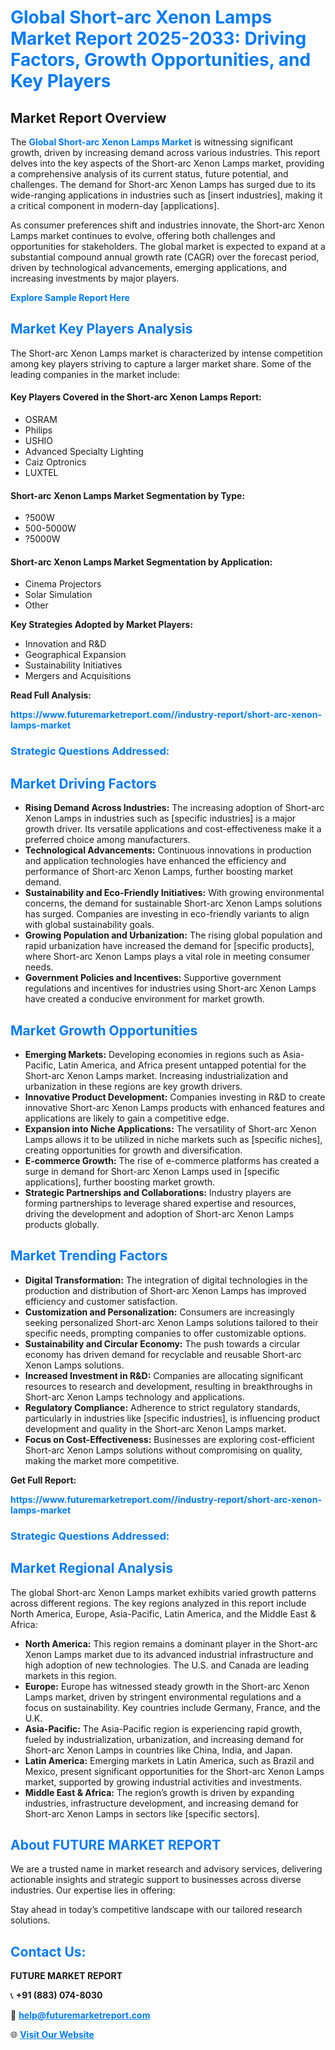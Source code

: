 <h1 style="color: #007BFF;">Global Short-arc Xenon Lamps Market Report 2025-2033: Driving Factors, Growth Opportunities, and Key Players</h1>

<section id="overview">
<h2>Market Report Overview</h2>
<p>The <a href="https://www.futuremarketreport.com//industry-report/short-arc-xenon-lamps-market" style="color: #007BFF; text-decoration: none;"><strong>Global Short-arc Xenon Lamps Market</strong></a> is witnessing significant growth, driven by increasing demand across various industries. This report delves into the key aspects of the Short-arc Xenon Lamps market, providing a comprehensive analysis of its current status, future potential, and challenges. The demand for Short-arc Xenon Lamps has surged due to its wide-ranging applications in industries such as [insert industries], making it a critical component in modern-day [applications].</p>
<p>As consumer preferences shift and industries innovate, the Short-arc Xenon Lamps market continues to evolve, offering both challenges and opportunities for stakeholders. The global market is expected to expand at a substantial compound annual growth rate (CAGR) over the forecast period, driven by technological advancements, emerging applications, and increasing investments by major players.</p>
</section>

<section id="overview">
<p><a href="https://www.futuremarketreport.com//request-sample/reportId=75494" style="color: #007BFF; text-decoration: none;"><strong>Explore Sample Report Here</strong></a></p>
</section>

<section id="key-players">
<h2 style="color: #007BFF;">Market Key Players Analysis</h2>
<p>The Short-arc Xenon Lamps market is characterized by intense competition among key players striving to capture a larger market share. Some of the leading companies in the market include:</p>
<h4>Key Players Covered in the Short-arc Xenon Lamps Report:</h4>
<ul><li>OSRAM</li><li>Philips</li><li>USHIO</li><li>Advanced Specialty Lighting</li><li>Caiz Optronics</li><li>LUXTEL</li></ul>
<h4>Short-arc Xenon Lamps Market Segmentation by Type:</h4>
<ul><li>?500W</li><li>500-5000W</li><li>?5000W</li></ul>

<h4>Short-arc Xenon Lamps Market Segmentation by Application:</h4>
<ul><li>Cinema Projectors</li><li>Solar Simulation</li><li>Other</li></ul>
<p><strong>Key Strategies Adopted by Market Players:</strong></p>
<ul>
<li>Innovation and R&D</li>
<li>Geographical Expansion</li>
<li>Sustainability Initiatives</li>
<li>Mergers and Acquisitions</li>
</ul>
</section>

<section>
<p><strong>Read Full Analysis: </strong></p><a href="https://www.futuremarketreport.com//industry-report/short-arc-xenon-lamps-market" style="color: #007BFF; text-decoration: none;"><strong>https://www.futuremarketreport.com//industry-report/short-arc-xenon-lamps-market</strong></a>
<h3 style="color: #007BFF;">Strategic Questions Addressed:</h3>
</section>

<section id="driving-factors">
<h2 style="color: #007BFF;">Market Driving Factors</h2>
<ul>
<li><strong>Rising Demand Across Industries:</strong> The increasing adoption of Short-arc Xenon Lamps in industries such as [specific industries] is a major growth driver. Its versatile applications and cost-effectiveness make it a preferred choice among manufacturers.</li>
<li><strong>Technological Advancements:</strong> Continuous innovations in production and application technologies have enhanced the efficiency and performance of Short-arc Xenon Lamps, further boosting market demand.</li>
<li><strong>Sustainability and Eco-Friendly Initiatives:</strong> With growing environmental concerns, the demand for sustainable Short-arc Xenon Lamps solutions has surged. Companies are investing in eco-friendly variants to align with global sustainability goals.</li>
<li><strong>Growing Population and Urbanization:</strong> The rising global population and rapid urbanization have increased the demand for [specific products], where Short-arc Xenon Lamps plays a vital role in meeting consumer needs.</li>
<li><strong>Government Policies and Incentives:</strong> Supportive government regulations and incentives for industries using Short-arc Xenon Lamps have created a conducive environment for market growth.</li>
</ul>
</section>

<section id="growth-opportunities">
<h2 style="color: #007BFF;">Market Growth Opportunities</h2>
<ul>
<li><strong>Emerging Markets:</strong> Developing economies in regions such as Asia-Pacific, Latin America, and Africa present untapped potential for the Short-arc Xenon Lamps market. Increasing industrialization and urbanization in these regions are key growth drivers.</li>
<li><strong>Innovative Product Development:</strong> Companies investing in R&D to create innovative Short-arc Xenon Lamps products with enhanced features and applications are likely to gain a competitive edge.</li>
<li><strong>Expansion into Niche Applications:</strong> The versatility of Short-arc Xenon Lamps allows it to be utilized in niche markets such as [specific niches], creating opportunities for growth and diversification.</li>
<li><strong>E-commerce Growth:</strong> The rise of e-commerce platforms has created a surge in demand for Short-arc Xenon Lamps used in [specific applications], further boosting market growth.</li>
<li><strong>Strategic Partnerships and Collaborations:</strong> Industry players are forming partnerships to leverage shared expertise and resources, driving the development and adoption of Short-arc Xenon Lamps products globally.</li>
</ul>
</section>

<section id="trending-factors">
<h2 style="color: #007BFF;">Market Trending Factors</h2>
<ul>
<li><strong>Digital Transformation:</strong> The integration of digital technologies in the production and distribution of Short-arc Xenon Lamps has improved efficiency and customer satisfaction.</li>
<li><strong>Customization and Personalization:</strong> Consumers are increasingly seeking personalized Short-arc Xenon Lamps solutions tailored to their specific needs, prompting companies to offer customizable options.</li>
<li><strong>Sustainability and Circular Economy:</strong> The push towards a circular economy has driven demand for recyclable and reusable Short-arc Xenon Lamps solutions.</li>
<li><strong>Increased Investment in R&D:</strong> Companies are allocating significant resources to research and development, resulting in breakthroughs in Short-arc Xenon Lamps technology and applications.</li>
<li><strong>Regulatory Compliance:</strong> Adherence to strict regulatory standards, particularly in industries like [specific industries], is influencing product development and quality in the Short-arc Xenon Lamps market.</li>
<li><strong>Focus on Cost-Effectiveness:</strong> Businesses are exploring cost-efficient Short-arc Xenon Lamps solutions without compromising on quality, making the market more competitive.</li>
</ul>
</section>

<section>
<p><strong>Get Full Report: </strong></p><a href="https://www.futuremarketreport.com//industry-report/short-arc-xenon-lamps-market" style="color: #007BFF; text-decoration: none;"><strong>https://www.futuremarketreport.com//industry-report/short-arc-xenon-lamps-market</strong></a>
<h3 style="color: #007BFF;">Strategic Questions Addressed:</h3>
</section>


<section id="regional-analysis">
<h2 style="color: #007BFF;">Market Regional Analysis</h2>
<p>The global Short-arc Xenon Lamps market exhibits varied growth patterns across different regions. The key regions analyzed in this report include North America, Europe, Asia-Pacific, Latin America, and the Middle East & Africa:</p>
<ul>
<li><strong>North America:</strong> This region remains a dominant player in the Short-arc Xenon Lamps market due to its advanced industrial infrastructure and high adoption of new technologies. The U.S. and Canada are leading markets in this region.</li>
<li><strong>Europe:</strong> Europe has witnessed steady growth in the Short-arc Xenon Lamps market, driven by stringent environmental regulations and a focus on sustainability. Key countries include Germany, France, and the U.K.</li>
<li><strong>Asia-Pacific:</strong> The Asia-Pacific region is experiencing rapid growth, fueled by industrialization, urbanization, and increasing demand for Short-arc Xenon Lamps in countries like China, India, and Japan.</li>
<li><strong>Latin America:</strong> Emerging markets in Latin America, such as Brazil and Mexico, present significant opportunities for the Short-arc Xenon Lamps market, supported by growing industrial activities and investments.</li>
<li><strong>Middle East & Africa:</strong> The region’s growth is driven by expanding industries, infrastructure development, and increasing demand for Short-arc Xenon Lamps in sectors like [specific sectors].</li>
</ul>
</section>

<footer>
<h2 style="color: #007BFF;">About FUTURE MARKET REPORT</h2>
<p>We are a trusted name in market research and advisory services, delivering actionable insights and strategic support to businesses across diverse industries. Our expertise lies in offering:</p>

<p>Stay ahead in today’s competitive landscape with our tailored research solutions.</p>

<h2 style="color: #007BFF;">Contact Us:</h2>
<p><strong>FUTURE MARKET REPORT</strong></p>
<p>📞 <strong>+91 (883) 074-8030</strong></p>
<p>📧 <strong><a href="mailto:help@futuremarketreport.com" style="color: #007BFF;">help@futuremarketreport.com</a></strong></p>
<p>🌐 <strong><a href="https://www.futuremarketreport.com/" style="color: #007BFF;">Visit Our Website</a></strong></p>
</footer>